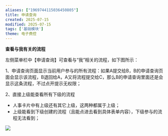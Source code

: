 ```yaml
---
aliases: ["1969744115036450805"]
title: 申请查询
created: 2025-07-15
modified: 2025-07-15
tags: ['基础模块']
theme: 电子费控
---
```


**查看与我有关的流程**

左侧菜单栏中【申请查询】可查看与“我”相关的流程，如下图所示：

1、申请查询页面显示当前用户参与的所有流程：如果A提交给B，B的申请查询页面会显示该流程，B退回给A，A又将流程提交给C，那么B的申请查询里面还是会显示这条流程，不过点开提示无权限；

2、直接上级能查看所有下级的流程

- 人事卡片中有上级还有其它上级，这两种都属于上级；
- 上级能看到下级创建的流程（且能点进去看到具体表单内容），下级参与的流程无法看到；

![](https://myhelpdoc.oss-cn-heyuan.aliyuncs.com/mdimages/29f3ecc3edca90b4f0a66c990aaf8284.jpg)